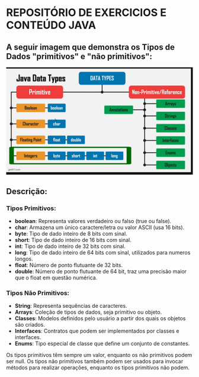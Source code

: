 # REPOSITÓRIO DE EXERCICIOS E CONTEÚDO JAVA 

 ## A seguir imagem que demonstra os Tipos de Dados "primitivos" e "não primitivos": 
<img src="/assets/typosDeDados.png">

## Descrição:

### Tipos Primitivos:

- **boolean**: Representa valores verdadeiro ou falso (true ou false).
- **char**: Armazena um único caractere/letra ou valor ASCII (usa 16 bits).
- **byte**: Tipo de dado inteiro de 8 bits com sinal.
- **short**: Tipo de dado inteiro de 16 bits com sinal.
- **int**: Tipo de dado inteiro de 32 bits com sinal.
- **long**: Tipo de dado inteiro de 64 bits com sinal, utilizados para numeros longos.
- **float**: Número de ponto flutuante de 32 bits.
- **double**: Número de ponto flutuante de 64 bit, traz uma precisão maior que o float em questão numérica.
  
### Tipos Não Primitivos:

- **String**: Representa sequências de caracteres.
- **Arrays**: Coleção de tipos de dados, seja primitivo ou objeto.
- **Classes**: Modelos definidos pelo usuário a partir dos quais os objetos são criados.
- **Interfaces**: Contratos que podem ser implementados por classes e interfaces.
- **Enums**: Tipo especial de classe que define um conjunto de constantes.
  
Os tipos primitivos têm sempre um valor, enquanto os não primitivos podem ser null. Os tipos não primitivos também podem ser usados para invocar métodos para realizar operações, 
enquanto os tipos primitivos não podem.
